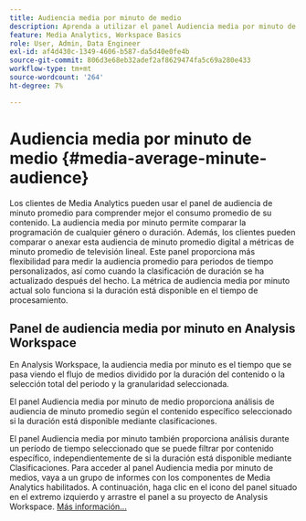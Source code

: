 ```yaml
---
title: Audiencia media por minuto de medio
description: Aprenda a utilizar el panel Audiencia media por minuto de medio para analizar la audiencia media por minuto de un contenido específico o durante un período de tiempo personalizado.
feature: Media Analytics, Workspace Basics
role: User, Admin, Data Engineer
exl-id: af4d430c-1349-4606-b587-da5d40e0fe4b
source-git-commit: 806d3e68eb32adef2af8629474fa5c69a280e433
workflow-type: tm+mt
source-wordcount: '264'
ht-degree: 7%

---
```


# Audiencia media por minuto de medio {#media-average-minute-audience}

Los clientes de Media Analytics pueden usar el panel de audiencia de minuto promedio para comprender mejor el consumo promedio de su contenido. La audiencia media por minuto permite comparar la programación de cualquier género o duración. Además, los clientes pueden comparar o anexar esta audiencia de minuto promedio digital a métricas de minuto promedio de televisión lineal. Este panel proporciona más flexibilidad para medir la audiencia promedio para periodos de tiempo personalizados, así como cuando la clasificación de duración se ha actualizado después del hecho. La métrica de audiencia media por minuto actual solo funciona si la duración está disponible en el tiempo de procesamiento.

## Panel de audiencia media por minuto en Analysis Workspace

En Analysis Workspace, la audiencia media por minuto es el tiempo que se pasa viendo el flujo de medios dividido por la duración del contenido o la selección total del periodo y la granularidad seleccionada.


El panel Audiencia media por minuto de medio proporciona análisis de audiencia de minuto promedio según el contenido específico seleccionado si la duración está disponible mediante clasificaciones.

El panel Audiencia media por minuto también proporciona análisis durante un período de tiempo seleccionado que se puede filtrar por contenido específico, independientemente de si la duración está disponible mediante Clasificaciones. Para acceder al panel Audiencia media por minuto de medios, vaya a un grupo de informes con los componentes de Media Analytics habilitados. A continuación, haga clic en el icono del panel situado en el extremo izquierdo y arrastre el panel a su proyecto de Analysis Workspace. [Más información...](https://experienceleague.adobe.com/docs/analytics/analyze/analysis-workspace/panels/average-minute-audience-panel.html?lang=en)

<!-- ## DOES THIS APPLY Get Concurrent Viewers via Analytics Reporting API

REVISE You can also get concurrent viewer data for up to 1-month at a time at minute-level granularity using the Analytics Reporting API 2.0.  The reporting API uses the same definition of concurrent viewers as Analysis Workspace.  For more information see [_*Get concurrent viewers JSON report data with Analytics 2.0 APIs*_](/help/media-reports/media-default-reports/get-concurrent-json20.md). -->

